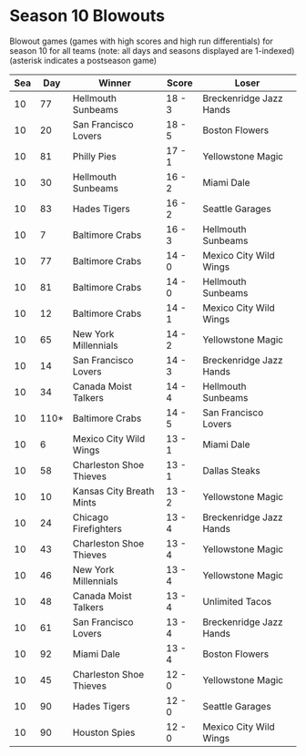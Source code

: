 # Season 10 Blowouts



Blowout games (games with high scores and high run differentials) for season 10 for all teams (note: all days and seasons displayed are 1-indexed) (asterisk indicates a postseason game)


| Sea | Day | Winner | Score | Loser | 
| ------ |------ |------ |------ |------ |
| 10 | 77 | Hellmouth Sunbeams | 18 - 3 | Breckenridge Jazz Hands | 
| 10 | 20 | San Francisco Lovers | 18 - 5 | Boston Flowers | 
| 10 | 81 | Philly Pies | 17 - 1 | Yellowstone Magic | 
| 10 | 30 | Hellmouth Sunbeams | 16 - 2 | Miami Dale | 
| 10 | 83 | Hades Tigers | 16 - 2 | Seattle Garages | 
| 10 | 7 | Baltimore Crabs | 16 - 3 | Hellmouth Sunbeams | 
| 10 | 77 | Baltimore Crabs | 14 - 0 | Mexico City Wild Wings | 
| 10 | 81 | Baltimore Crabs | 14 - 0 | Hellmouth Sunbeams | 
| 10 | 12 | Baltimore Crabs | 14 - 1 | Mexico City Wild Wings | 
| 10 | 65 | New York Millennials | 14 - 2 | Yellowstone Magic | 
| 10 | 14 | San Francisco Lovers | 14 - 3 | Breckenridge Jazz Hands | 
| 10 | 34 | Canada Moist Talkers | 14 - 4 | Hellmouth Sunbeams | 
| 10 | 110* | Baltimore Crabs | 14 - 5 | San Francisco Lovers | 
| 10 | 6 | Mexico City Wild Wings | 13 - 1 | Miami Dale | 
| 10 | 58 | Charleston Shoe Thieves | 13 - 1 | Dallas Steaks | 
| 10 | 10 | Kansas City Breath Mints | 13 - 2 | Yellowstone Magic | 
| 10 | 24 | Chicago Firefighters | 13 - 4 | Breckenridge Jazz Hands | 
| 10 | 43 | Charleston Shoe Thieves | 13 - 4 | Yellowstone Magic | 
| 10 | 46 | New York Millennials | 13 - 4 | Yellowstone Magic | 
| 10 | 48 | Canada Moist Talkers | 13 - 4 | Unlimited Tacos | 
| 10 | 61 | San Francisco Lovers | 13 - 4 | Breckenridge Jazz Hands | 
| 10 | 92 | Miami Dale | 13 - 4 | Boston Flowers | 
| 10 | 45 | Charleston Shoe Thieves | 12 - 0 | Yellowstone Magic | 
| 10 | 90 | Hades Tigers | 12 - 0 | Seattle Garages | 
| 10 | 90 | Houston Spies | 12 - 0 | Mexico City Wild Wings | 


